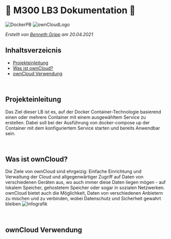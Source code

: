 #  📒 M300 LB3 Dokumentation  📒
![DockerPB](https://owncloud.com/wp-content/uploads/2018/09/ownCloud-docker.png)
![ownCloudLogo](https://upload.wikimedia.org/wikipedia/commons/thumb/b/b6/OwnCloud2-Logo.svg/1200px-OwnCloud2-Logo.svg.png)

_Erstellt von [Benneth Gripp](https://github.com/1JustBen5) am 20.04.2021_
## Inhaltsverzeicnis
- [Projekteinleitung](#Projekteinleitung)
- [Was ist ownCloud?](#Was-ist-ownCloud?)
- [ownCloud Verwendung](#ownCloud-Verwendung)

<br>

## Projekteinleitung
Das Ziel dieser LB ist es, auf der Docker Container-Technologie basierend einen oder mehrere Container mit einem ausgewähltem Service zu erstellen.
Dabei soll bei der Ausführung von docker-compose up der Container mit dem konfiguriertem Service starten und bereits Anwendbar sein.

<br>

## Was ist ownCloud?
Die Ziele von ownCloud sind ehrgeizig: Einfache Einrichtung und Verwaltung der Cloud und allgegenwärtiger Zugriff auf Daten von verschiedenen Geräten aus, wo auch immer diese Daten liegen mögen - auf lokalem Speicher, gehostetem Speicher oder sogar in sozialen Netzwerken. ownCloud bietet auch die Möglichkeit, Daten von verschiedenen Anbietern zu mischen und zu verbinden, wobei Datenschutz und Sicherheit gewahrt bleiben
![Infografik](https://www.skyfillers.com/fileadmin/daten/grafiken/funktionsgrafiken/en/SF_Infografik_Owncloud_neg_RGB_900px_EN_01-02-2016.png)

<br>

## ownCloud Verwendung
